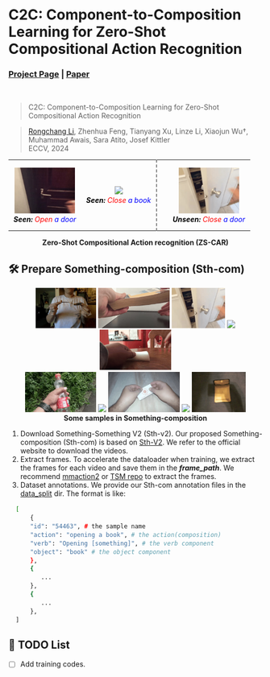 # C2C: Component-to-Composition Learning for Zero-Shot Compositional Action Recognition
### [Project Page](https://github.com/RongchangLi/ZSCAR_C2C) | [Paper](https://github.com/RongchangLi/ZSCAR_C2C)
<br/>

> C2C: Component-to-Composition Learning for Zero-Shot Compositional Action Recognition

> [Rongchang Li](https://rongchangli.github.io/), Zhenhua Feng, Tianyang Xu, Linze Li, Xiaojun Wu†, Muhammad Awais, Sara Atito, Josef Kittler           
> ECCV, 2024
                                                                 
[//]: # (&#40;For displaying sample GIFs&#41;)
<div align="center">
  <table style="border-collapse: collapse;">
    <tr>
      <td style="text-align: center; padding: 10px;">
        <img src="samples/open_door.gif" width="120" />
        <br />
        <i>
          <font color="black"><strong>Seen:</strong></font> 
          <font color="red">Open</font> 
          <font color="blue">a door</font>
        </i>
      </td>
      <td style="text-align: center; padding: 10px;">
        <img src="samples/close_book.gif" width="120" />
        <br />
        <i>
          <font color="black"><strong>Seen:</strong></font> 
          <font color="red">Close</font> 
          <font color="blue">a book</font>
        </i>
      </td>
      <td style="height: 120px; width: 1px; border-left: 2px dashed gray; text-align: center; padding: 10px;"></td>
      <td style="text-align: center; padding: 10px;">
        <img src="samples/close_door.gif" width="120" />
        <br />
        <i>
          <font color="black"><strong>Unseen:</strong></font> 
          <font color="red">Close</font> 
          <font color="blue">a door</font>
        </i>
      </td>
    </tr>
  </table>
  <div style="margin-top: 1px;">
    <strong>Zero-Shot Compositional Action recognition (ZS-CAR)</strong>
  </div>
</div>



## 🛠️ Prepare Something-composition (Sth-com)
<p align="middle" style="margin-bottom: 0.5px;">
  <img src="samples/bend_spoon.gif" height="80" /> 
  <img src="samples/bend_book.gif" height="80" /> 
  <img src="samples/close_door.gif" height="80" /> 
  <img src="samples/close_book.gif" height="80" />
  <img src="samples/twist_obj.gif" height="80" /> 
</p>
<p align="middle" style="margin-bottom: 0.5px;margin-top: 0.5px;">
  <img src="samples/squeeze_bottle.gif" height="80" />
  <img src="samples/squeeze_pillow.gif" height="80" /> 
  <img src="samples/tear_card.gif" height="80" /> 
  <img src="samples/tear_leaf.gif" height="80" />
  <img src="samples/open_wallet.gif" height="80" />
</p>
<p align="center" style="margin-top: 0.5px;">
  <strong>Some samples in Something-composition</strong>
</p>

1. Download Something-Something V2 (Sth-v2). Our proposed Something-composition (Sth-com) is based on [Sth-V2](https://developer.qualcomm.com/software/ai-datasets/something-something).
We refer to the official website to download the videos.
2. Extract frames. To accelerate the dataloader when training, we extract the frames for each video and save them in the _**frame_path**_. We recommend [mmaction2](https://github.com/open-mmlab/mmaction2) or [TSM repo](https://github.com/mit-han-lab/temporal-shift-module/blob/master/tools/vid2img_sthv2.py) to extract the frames.
3. Dataset annotations. We provide our Sth-com annotation files in the [data_split](data_split/generalized) dir. The format is like:
  ```bash
    [
        {
        "id": "54463", # the sample name
        "action": "opening a book", # the action(composition)
        "verb": "Opening [something]", # the verb component
        "object": "book" # the object component
        },
        {
           ...
        },
        {
           ...
        },
    ]
  ```

## 📝 TODO List
- [ ] Add training codes.
